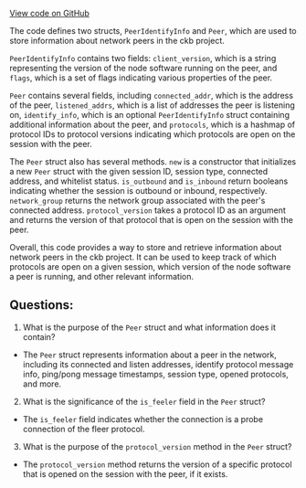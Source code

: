 [View code on GitHub](https://github.com/nervosnetwork/ckb/network/src/peer.rs)

The code defines two structs, `PeerIdentifyInfo` and `Peer`, which are used to store information about network peers in the ckb project. 

`PeerIdentifyInfo` contains two fields: `client_version`, which is a string representing the version of the node software running on the peer, and `flags`, which is a set of flags indicating various properties of the peer.

`Peer` contains several fields, including `connected_addr`, which is the address of the peer, `listened_addrs`, which is a list of addresses the peer is listening on, `identify_info`, which is an optional `PeerIdentifyInfo` struct containing additional information about the peer, and `protocols`, which is a hashmap of protocol IDs to protocol versions indicating which protocols are open on the session with the peer.

The `Peer` struct also has several methods. `new` is a constructor that initializes a new `Peer` struct with the given session ID, session type, connected address, and whitelist status. `is_outbound` and `is_inbound` return booleans indicating whether the session is outbound or inbound, respectively. `network_group` returns the network group associated with the peer's connected address. `protocol_version` takes a protocol ID as an argument and returns the version of that protocol that is open on the session with the peer.

Overall, this code provides a way to store and retrieve information about network peers in the ckb project. It can be used to keep track of which protocols are open on a given session, which version of the node software a peer is running, and other relevant information.
## Questions: 
 1. What is the purpose of the `Peer` struct and what information does it contain?
- The `Peer` struct represents information about a peer in the network, including its connected and listen addresses, identify protocol message info, ping/pong message timestamps, session type, opened protocols, and more.

2. What is the significance of the `is_feeler` field in the `Peer` struct?
- The `is_feeler` field indicates whether the connection is a probe connection of the fleer protocol.

3. What is the purpose of the `protocol_version` method in the `Peer` struct?
- The `protocol_version` method returns the version of a specific protocol that is opened on the session with the peer, if it exists.